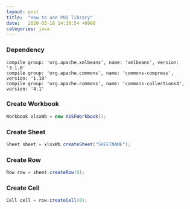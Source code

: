 ```yaml
---
layout: post
title:  "How to use POI library"
date:   2020-03-16 14:30:54 +0900
categories: java
---
```


### Dependency

```
compile group: 'org.apache.xmlbeans', name: 'xmlbeans', version: '3.1.0'
compile group: 'org.apache.commons', name: 'commons-compress', version: '1.18'
compile group: 'org.apache.commons', name: 'commons-collections4', version: '4.1'
```

### Create Workbook
```java
Workbook xlsxWb = new XSSFWorkbook();
```

### Create Sheet
```java
Sheet sheet = xlsxWb.createSheet("SHEETNAME");
```

### Create Row
```java
Row row = sheet.createRow(0);
```

### Create Cell
```java
Cell cell = row.createCell(0);
```